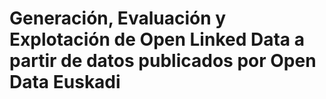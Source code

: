 # Generación, Evaluación y Explotación de Open Linked Data a partir de datos publicados por Open Data Euskadi
